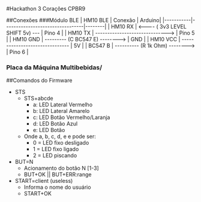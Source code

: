 #Hackathon 3 Corações CPBR9

##Conexões
###Módulo BLE
| HM10 BLE  | Conexão                         | Arduino|
|-----------|---------------------------------|--------|
| HM10 RX   | <---- ( 3v3 LEVEL SHIFT 5v) --- | Pino 4 |
| HM10 TX   | ------------------------------> | Pino 5 |
| HM10 GND  | --------- (C BC547 E) --------> | GND    |
| HM10 VCC  | ------------------------------- | 5V     |
| BC547 B   | ---------- (R 1k Ohm) --------> | Pino 6 |

### Placa da Máquina Multibebidas/


##Comandos do Firmware
* STS
  * STS+abcde
    * a: LED Lateral Vermelho
    * b: LED Lateral Amarelo
    * c: LED Botão Vermelho/Laranja
    * d: LED Botão Azul
    * e: LED Botão
  * Onde a, b, c, d, e e pode ser:
    * 0 = LED fixo desligado
    * 1 = LED fixo ligado
    * 2 = LED piscando
* BUT=N
  * Acionamento do botão N [1-3]
  * BUT+OK || BUT+ERR:range
* START=client (useless)
  * Informa o nome do usuário
  * START+OK
